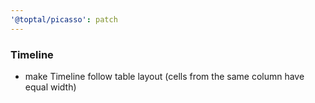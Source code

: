 ```yaml
---
'@toptal/picasso': patch
---
```


### Timeline

- make Timeline follow table layout (cells from the same column have equal width)

